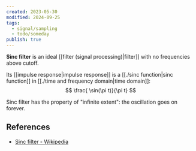 ```yaml
---
created: 2023-05-30
modified: 2024-09-25
tags:
  - signal/sampling
  - todo/someday
publish: true
---
```

**Sinc filter** is an ideal [[filter (signal processing)|filter]] with no frequencies above cutoff.

Its [[impulse response|impulse response]] is a [[./sinc function|sinc function]] in [[./time and frequency domain|time domain]]:
$$
\frac{ \sin(\pi t)}{\pi t}
$$

Sinc filter has the property of "infinite extent": the oscillation goes on forever.

## References
- [Sinc filter - Wikipedia](https://en.wikipedia.org/wiki/Sinc_filter)